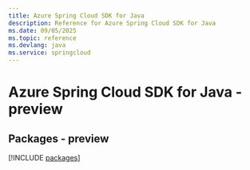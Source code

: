 ```yaml
---
title: Azure Spring Cloud SDK for Java
description: Reference for Azure Spring Cloud SDK for Java
ms.date: 09/05/2025
ms.topic: reference
ms.devlang: java
ms.service: springcloud
---
```

# Azure Spring Cloud SDK for Java - preview
## Packages - preview
[!INCLUDE [packages](spring-cloud-index.md)]